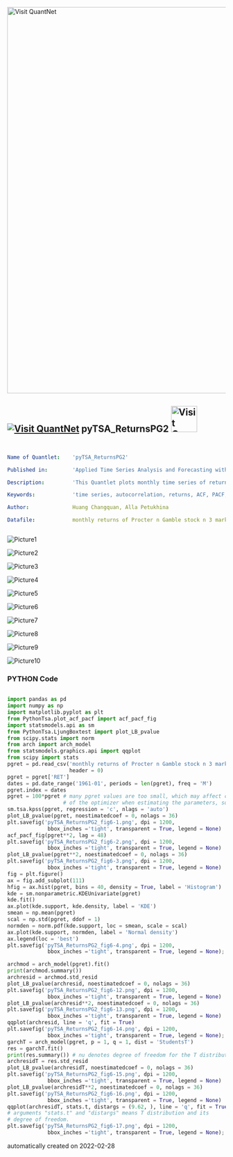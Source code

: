 [<img src="https://github.com/QuantLet/Styleguide-and-FAQ/blob/master/pictures/banner.png" width="888" alt="Visit QuantNet">](http://quantlet.de/)

## [<img src="https://github.com/QuantLet/Styleguide-and-FAQ/blob/master/pictures/qloqo.png" alt="Visit QuantNet">](http://quantlet.de/) **pyTSA_ReturnsPG2** [<img src="https://github.com/QuantLet/Styleguide-and-FAQ/blob/master/pictures/QN2.png" width="60" alt="Visit QuantNet 2.0">](http://quantlet.de/)

```yaml


Name of Quantlet:    'pyTSA_ReturnsPG2'

Published in:        'Applied Time Series Analysis and Forecasting with Python'

Description:         'This Quantlet plots monthly time series of returns of Procter and Gamble from 1961 to 2016 and  their ACF and PACF (Example, 2.4 Figures 2.8-2.9 in the book)'

Keywords:            'time series, autocorrelation, returns, ACF, PACF, plot, visualisation'

Author:              Huang Changquan, Alla Petukhina

Datafile:            monthly returns of Procter n Gamble stock n 3 market indexes 1961 to 2016.csv



```

![Picture1](pyTSA_ReturnsPG2_fig6-1.png)

![Picture2](pyTSA_ReturnsPG2_fig6-12.png)

![Picture3](pyTSA_ReturnsPG2_fig6-13.png)

![Picture4](pyTSA_ReturnsPG2_fig6-14.png)

![Picture5](pyTSA_ReturnsPG2_fig6-15.png)

![Picture6](pyTSA_ReturnsPG2_fig6-16.png)

![Picture7](pyTSA_ReturnsPG2_fig6-17.png)

![Picture8](pyTSA_ReturnsPG2_fig6-2.png)

![Picture9](pyTSA_ReturnsPG2_fig6-3.png)

![Picture10](pyTSA_ReturnsPG2_fig6-4.png)

### PYTHON Code
```python

import pandas as pd
import numpy as np
import matplotlib.pyplot as plt
from PythonTsa.plot_acf_pacf import acf_pacf_fig
import statsmodels.api as sm
from PythonTsa.LjungBoxtest import plot_LB_pvalue
from scipy.stats import norm
from arch import arch_model
from statsmodels.graphics.api import qqplot
from scipy import stats
pgret = pd.read_csv('monthly returns of Procter n Gamble stock n 3 market indexes 1961 to 2016.csv', 
                    header = 0)
pgret = pgret['RET']
dates = pd.date_range('1961-01', periods = len(pgret), freq = 'M')
pgret.index = dates
pgret = 100*pgret # many pgret values are too small, which may affect convergence
                  # of the optimizer when estimating the parameters, so rescale it.
sm.tsa.kpss(pgret, regression = 'c', nlags = 'auto')
plot_LB_pvalue(pgret, noestimatedcoef = 0, nolags = 36)
plt.savefig('pyTSA_ReturnsPG2_fig6-1.png', dpi = 1200, 
             bbox_inches ='tight', transparent = True, legend = None)
acf_pacf_fig(pgret**2, lag = 48)
plt.savefig('pyTSA_ReturnsPG2_fig6-2.png', dpi = 1200, 
             bbox_inches ='tight', transparent = True, legend = None)
plot_LB_pvalue(pgret**2, noestimatedcoef = 0, nolags = 36)
plt.savefig('pyTSA_ReturnsPG2_fig6-3.png', dpi = 1200, 
             bbox_inches ='tight', transparent = True, legend = None)
fig = plt.figure()
ax = fig.add_subplot(111)
hfig = ax.hist(pgret, bins = 40, density = True, label = 'Histogram')
kde = sm.nonparametric.KDEUnivariate(pgret)
kde.fit()
ax.plot(kde.support, kde.density, label = 'KDE')
smean = np.mean(pgret)
scal = np.std(pgret, ddof = 1)
normden = norm.pdf(kde.support, loc = smean, scale = scal)
ax.plot(kde.support, normden, label = 'Normal density')
ax.legend(loc = 'best')
plt.savefig('pyTSA_ReturnsPG2_fig6-4.png', dpi = 1200, 
             bbox_inches ='tight', transparent = True, legend = None); plt.show()

archmod = arch_model(pgret).fit()
print(archmod.summary())
archresid = archmod.std_resid
plot_LB_pvalue(archresid, noestimatedcoef = 0, nolags = 36)
plt.savefig('pyTSA_ReturnsPG2_fig6-12.png', dpi = 1200, 
             bbox_inches ='tight', transparent = True, legend = None)
plot_LB_pvalue(archresid**2, noestimatedcoef = 0, nolags = 36)
plt.savefig('pyTSA_ReturnsPG2_fig6-13.png', dpi = 1200, 
             bbox_inches ='tight', transparent = True, legend = None)
qqplot(archresid, line = 'q', fit = True)
plt.savefig('pyTSA_ReturnsPG2_fig6-14.png', dpi = 1200, 
             bbox_inches ='tight', transparent = True, legend = None); plt.show()
garchT = arch_model(pgret, p = 1, q = 1, dist = 'StudentsT')
res = garchT.fit()
print(res.summary()) # nu denotes degree of freedom for the T distribution
archresidT = res.std_resid
plot_LB_pvalue(archresidT, noestimatedcoef = 0, nolags = 36)
plt.savefig('pyTSA_ReturnsPG2_fig6-15.png', dpi = 1200, 
             bbox_inches ='tight', transparent = True, legend = None)
plot_LB_pvalue(archresidT**2, noestimatedcoef = 0, nolags = 36)
plt.savefig('pyTSA_ReturnsPG2_fig6-16.png', dpi = 1200, 
             bbox_inches ='tight', transparent = True, legend = None)
qqplot(archresidT, stats.t, distargs = (9.62, ), line = 'q', fit = True)
# arguments "stats.t" and "distargs" means T distribution and its
# degree of freedom.
plt.savefig('pyTSA_ReturnsPG2_fig6-17.png', dpi = 1200, 
             bbox_inches ='tight', transparent = True, legend = None); plt.show()


```

automatically created on 2022-02-28